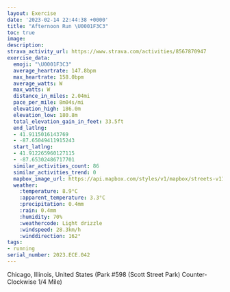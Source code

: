 ```yaml
---
layout: Exercise
date: '2023-02-14 22:44:38 +0000'
title: "Afternoon Run \U0001F3C3"
toc: true
image:
description:
strava_activity_url: https://www.strava.com/activities/8567870947
exercise_data:
  emoji: "\U0001F3C3"
  average_heartrate: 147.8bpm
  max_heartrate: 158.0bpm
  average_watts: W
  max_watts: W
  distance_in_miles: 2.04mi
  pace_per_mile: 8m04s/mi
  elevation_high: 186.0m
  elevation_low: 180.8m
  total_elevation_gain_in_feet: 33.5ft
  end_latlng:
  - 41.9115016143769
  - -87.65049411915243
  start_latlng:
  - 41.912265960127115
  - -87.65302486717701
  similar_activities_count: 86
  similar_activities_trend: 0
  mapbox_image_url: https://api.mapbox.com/styles/v1/mapbox/streets-v11/static/path-5+787af2-1.0(g%7Bx~Fjl~uOAuBBKjB_Dd%40%7B%40DMImFBMV%40%40aCCqLEkCBsBAsALSVWHIPIf%40%40NCLBBPBp%40AzDDb%40NTRN%7C%40%3F%60%40C%5COHIFUD%5D%40YEoCO_%40_%40SQCkAHSHMLGPCTBlAAxA%40RDLLPNJJBX%3Ft%40EPCNIR%5DHw%40Ci%40E%5BC%7B%40Ia%40QSSKe%40Aq%40%40OFKFKRI%60%40Bn%40%40vBBXPTPJPFP%3Fv%40ENCVSJWD%5D%40k%40EuBE%5BOSQK_%40GS%40q%40DSHMLK%5EAzA%40bAHn%40RVNJL%40j%40%3Fh%40ENILODMHi%40%3FcBAo%40Ga%40MSKGa%40Iq%40Au%40%40UCUQGAkBJKN%5BHCHBlBAVG%60%40FdFPr%40%40%5CChADfECZBbBA%60C),pin-s-s+e5b22e(-87.65142,41.91172),pin-s-f+89ae00(-87.64882,41.91100000000001)/auto/800x800?access_token=pk.eyJ1Ijoiam9zaGJlY2ttYW4iLCJhIjoiY205eWR2aDd1MWZ6djJrbXc4a3M0bWZleiJ9.XiG9OWkNcZk2QzjJbxLB4A
  weather:
    :temperature: 8.9°C
    :apparent_temperature: 3.3°C
    :precipitation: 0.4mm
    :rain: 0.4mm
    :humidity: 70%
    :weathercode: Light drizzle
    :windspeed: 28.3km/h
    :winddirection: 162°
tags:
- running
serial_number: 2023.ECE.042
---
```

Chicago, Illinois, United States (Park #598 (Scott Street Park) Counter-Clockwise 1/4 Mile)
